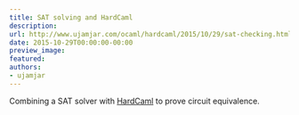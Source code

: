```yaml
---
title: SAT solving and HardCaml
description:
url: http://www.ujamjar.com/ocaml/hardcaml/2015/10/29/sat-checking.html
date: 2015-10-29T00:00:00-00:00
preview_image:
featured:
authors:
- ujamjar
---
```


<p>Combining a SAT solver with <a href="https://github.com/ujamjar/hardcaml">HardCaml</a> to prove 
circuit equivalence.</p>


